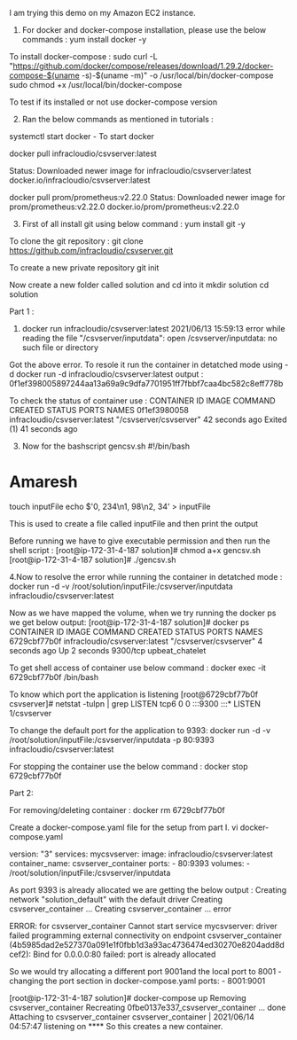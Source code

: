 I am trying this demo on my Amazon EC2 instance.

1. For docker and docker-compose installation, please use the below commands :
yum install docker -y

To install docker-compose :
sudo curl -L "https://github.com/docker/compose/releases/download/1.29.2/docker-compose-$(uname -s)-$(uname -m)" -o /usr/local/bin/docker-compose
sudo chmod +x /usr/local/bin/docker-compose

To test if its installed or not use docker-compose version

2. Ran the below commands as mentioned in tutorials :

systemctl start docker  - To start docker

docker pull infracloudio/csvserver:latest

Status: Downloaded newer image for infracloudio/csvserver:latest
docker.io/infracloudio/csvserver:latest

docker pull prom/prometheus:v2.22.0
Status: Downloaded newer image for prom/prometheus:v2.22.0
docker.io/prom/prometheus:v2.22.0

3. First of all install git using below command :
yum install git -y

To clone the git repository :
git clone https://github.com/infracloudio/csvserver.git

To create a new private repository
git init

Now create a new folder called solution and cd into it
mkdir solution
cd solution

Part 1 :

1. docker run infracloudio/csvserver:latest
2021/06/13 15:59:13 error while reading the file "/csvserver/inputdata": open /csvserver/inputdata: no such file or directory

Got the above error. To resole it run the container in detatched mode using -d
docker run -d infracloudio/csvserver:latest
output : 0f1ef398005897244aa13a69a9c9dfa7701951ff7fbbf7caa4bc582c8eff778b

To check the status of container use :
CONTAINER ID   IMAGE                           COMMAND                  CREATED          STATUS                      PORTS     NAMES
0f1ef3980058   infracloudio/csvserver:latest   "/csvserver/csvserver"   42 seconds ago   Exited (1) 41 seconds ago 

3. Now for the bashscript gencsv.sh
#!/bin/bash
# Amaresh
touch inputFile
echo $'0, 234\n1, 98\n2, 34' > inputFile

This is used to create a file called inputFile and then print the output

Before running we have to give executable permission and then run the shell script :
[root@ip-172-31-4-187 solution]# chmod a+x gencsv.sh
[root@ip-172-31-4-187 solution]# ./gencsv.sh


4.Now to resolve the error while running the container in detatched mode :
docker run -d -v /root/solution/inputFile:/csvserver/inputdata infracloudio/csvserver:latest

Now as we have mapped the volume, when we try running the docker ps we get below output:
[root@ip-172-31-4-187 solution]# docker ps
CONTAINER ID   IMAGE                           COMMAND                  CREATED         STATUS         PORTS                            NAMES
6729cbf77b0f   infracloudio/csvserver:latest   "/csvserver/csvserver"   4 seconds ago   Up 2 seconds   9300/tcp                         upbeat_chatelet

To get shell access of container use below command :
docker exec -it 6729cbf77b0f /bin/bash

To know which port the application is listening
[root@6729cbf77b0f csvserver]# netstat -tulpn | grep LISTEN
tcp6       0      0 :::9300                 :::*                    LISTEN      1/csvserver

To change the default port for the application to 9393:
docker run -d -v /root/solution/inputFile:/csvserver/inputdata -p 80:9393 infracloudio/csvserver:latest

For stopping the container use the below command :
docker stop 6729cbf77b0f

Part 2:

For removing/deleting container :
docker rm 6729cbf77b0f

Create a docker-compose.yaml file for the setup from part I.
vi docker-compose.yaml

version: "3"
services:
   mycsvserver:
     image: infracloudio/csvserver:latest
     container_name: csvserver_container
     ports:
       - 80:9393
     volumes:
       - /root/solution/inputFile:/csvserver/inputdata

As port 9393 is already allocated we are getting the below output :
Creating network "solution_default" with the default driver
Creating csvserver_container ...
Creating csvserver_container ... error

ERROR: for csvserver_container  Cannot start service mycsvserver: driver failed programming external connectivity on endpoint csvserver_container (4b5985dad2e527370a091e1f0fbb1d3a93ac4736474ed30270e8204add8dcef2): Bind for 0.0.0.0:80 failed: port is already allocated


So we would try allocating a different port 9001and the local port to 8001 - changing the port section in docker-compose.yaml
ports:
       - 8001:9001

[root@ip-172-31-4-187 solution]# docker-compose up
Removing csvserver_container
Recreating 0fbe0137e337_csvserver_container ... done
Attaching to csvserver_container
csvserver_container | 2021/06/14 04:57:47 listening on ****
 So this creates a new container.
